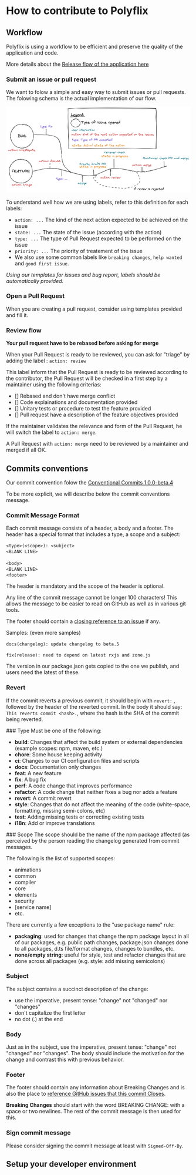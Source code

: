 # How to contribute to Polyflix

## Workflow

Polyflix is using a workflow to be efficient and preserve the quality of the application and code.

More details about the [Release flow of the application here](./RELEASE.md)

### Submit an issue or pull request

We want to folow a simple and easy way to submit issues or pull requests. The folowing schema is the actual implementation of our flow.

![image](./assets/polyflix-workflow-schema.png)

To understand well how we are using labels, refer to this definition for each labels:

- `action: ...` The kind of the next action expected to be achieved on the issue
- `state: ...` The state of the issue (according with the action)
- `type: ...` The type of Pull Request expected to be performed on the issue
- `priority: ...` The priority of treatement of the issue
- We also use some common labels like `breaking changes`, `help wanted` and `good first issue`.

_Using our templates for issues and bug report, labels should be automatically provided._

### Open a Pull Request

When you are creating a pull request, consider using templates provided and fill it.

### Review flow

**Your pull request have to be rebased before asking for merge**

When your Pull Request is ready to be reviewed, you can ask for "triage" by adding the label :
`action: review`

This label inform that the Pull Request is ready to be reviewed according to the contributor, the Pull Request will be checked in a first step by a maintainer using the following criterias:

- [] Rebased and don't have merge conflict
- [] Code explainations and documentation provided
- [] Unitary tests or procedure to test the feature provided
- [] Pull request have a description of the feature objectives provided

If the maintainer validates the relevance and form of the Pull Request, he will switch the label to `action: merge`.

A Pull Request with `action: merge` need to be reviewed by a maintainer and merged if all OK.

## Commits conventions

Our commit convention folow the [Conventional Commits 1.0.0-beta.4](https://www.conventionalcommits.org/en/v1.0.0-beta.4/)

To be more explicit, we will describe below the commit conventions message.

### Commit Message Format

Each commit message consists of a header, a body and a footer. The header has a special format that includes a type, a scope and a subject:

```
<type>(<scope>): <subject>
<BLANK LINE>

<body>
<BLANK LINE>
<footer>
```

The header is mandatory and the scope of the header is optional.

Any line of the commit message cannot be longer 100 characters! This allows the message to be easier to read on GitHub as well as in various git tools.

The footer should contain a [closing reference to an issue](https://docs.github.com/en/issues/tracking-your-work-with-issues/linking-a-pull-request-to-an-issue) if any.

Samples: (even more samples)

```
docs(changelog): update changelog to beta.5
```

```
fix(release): need to depend on latest rxjs and zone.js
```

The version in our package.json gets copied to the one we publish, and users need the latest of these.

### Revert

If the commit reverts a previous commit, it should begin with `revert:` , followed by the header of the reverted commit. In the body it should say: `This reverts commit <hash>.`, where the hash is the SHA of the commit being reverted.

### Type
Must be one of the following:

- **build**: Changes that affect the build system or external dependencies (example scopes: npm, maven, etc.)
- **chore**: Some house keeping activity
- **ci**: Changes to our CI configuration files and scripts
- **docs**: Documentation only changes
- **feat**: A new feature
- **fix**: A bug fix
- **perf**: A code change that improves performance
- **refactor**: A code change that neither fixes a bug nor adds a feature
- **revert**: A commit revert
- **style**: Changes that do not affect the meaning of the code (white-space, formatting, missing semi-colons, etc)
- **test**: Adding missing tests or correcting existing tests
- **i18n**: Add or improve translations

### Scope
The scope should be the name of the npm package affected (as perceived by the person reading the changelog generated from commit messages.

The following is the list of supported scopes:

- animations
- common
- compiler
- core
- elements
- security
- [service name]
- etc.

There are currently a few exceptions to the "use package name" rule:

- **packaging**: used for changes that change the npm package layout in all of our packages, e.g. public path changes, package.json changes done to all packages, d.ts file/format changes, changes to bundles, etc.
- **none/empty string**: useful for style, test and refactor changes that are done across all packages (e.g. style: add missing semicolons)

### Subject

The subject contains a succinct description of the change:

- use the imperative, present tense: "change" not "changed" nor "changes"
- don't capitalize the first letter
- no dot (.) at the end

### Body

Just as in the subject, use the imperative, present tense: "change" not "changed" nor "changes". The body should include the motivation for the change and contrast this with previous behavior.

### Footer

The footer should contain any information about Breaking Changes and is also the place to [reference GitHub issues that this commit Closes](https://docs.github.com/en/issues/tracking-your-work-with-issues/linking-a-pull-request-to-an-issue).

**Breaking Changes** should start with the word BREAKING CHANGE: with a space or two newlines. The rest of the commit message is then used for this.

### Sign commit message

Please consider signing the commit message at least with `Signed-Off-By`.

## Setup your developer environment

